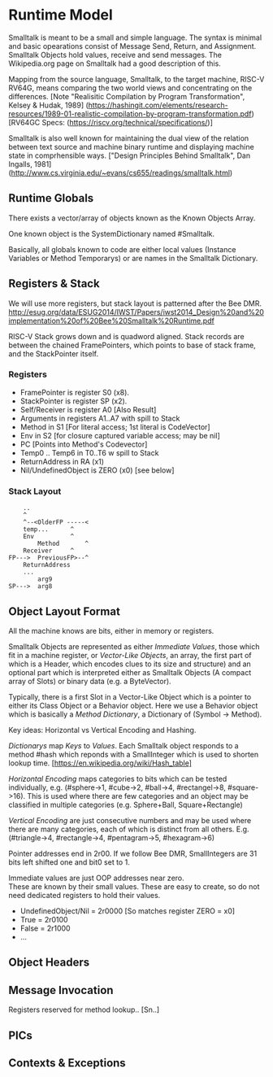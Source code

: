 # Runtime Model

Smalltalk is meant to be a small and simple language.
The syntax is minimal and basic opearations consist of Message Send, Return, and Assignment.
Smalltalk Objects hold values, receive and send messages.
The Wikipedia.org page on Smalltalk had a good description of this.

Mapping from the source language, Smalltalk, to the target machine, RISC-V RV64G,
means comparing the two world views and concentrating on the differences.
[Note "Realisitic Compilation by Program Transformation", Kelsey & Hudak, 1989]
(https://hashingit.com/elements/research-resources/1989-01-realistic-compilation-by-program-transformation.pdf)
[RV64GC Specs: (https://riscv.org/technical/specifications/)] 

Smalltalk is also well known for maintaining the dual view of the relation
between text source and machine binary runtime and displaying machine state
in comprhensible ways.
["Design Principles Behind Smalltalk", Dan Ingalls, 1981]
(http://www.cs.virginia.edu/~evans/cs655/readings/smalltalk.html)

## Runtime Globals

There exists a vector/array of objects known as the Known Objects Array.

One known object is the SystemDictionary named #Smalltalk.

Basically, all globals known to code are either local values
(Instance Variables or Method Temporarys) or are names in the Smalltalk Dictionary.

## Registers & Stack

We will use more registers, but stack layout is patterned after the Bee DMR.
http://esug.org/data/ESUG2014/IWST/Papers/iwst2014_Design%20and%20implementation%20of%20Bee%20Smalltalk%20Runtime.pdf 

RISC-V Stack grows down and is quadword aligned.
Stack records are between the chained FramePointers, which points to base of stack frame, and the StackPointer itself.

### Registers

- FramePointer is register S0 (x8).
- StackPointer is register SP (x2).
- Self/Receiver is register A0 [Also Result]
- Arguments in registers A1..A7 with spill to Stack
- Method in S1 [For literal access; 1st literal is CodeVector]
- Env in S2 [for closure captured variable access; may be nil]
- PC [Points into Method's Codevector]
- Temp0 .. Temp6 in T0..T6 w spill to Stack
- ReturnAddress in RA (x1)
- Nil/UndefinedObject is ZERO (x0) [see below]

### Stack Layout
```
    ..    
    ^
    ^--<OlderFP -----<
	temp...      ^
	Env          ^
        Method       ^
	Receiver     ^
FP--->  PreviousFP>--^
	ReturnAddress
	...
        arg9
SP--->  arg8
```

## Object Layout Format

All the machine knows are bits, either in memory or registers.

Smalltalk Objects are represented as either
_Immediate Values_, those which fit in a machine register,
or
_Vector-Like Objects_, an array, the first part of which is a Header,
which encodes clues to its size and structure) and an optional part which is
interpreted either as Smalltalk Objects (A compact array of Slots) or
binary data (e.g. a ByteVector).

Typically, there is a first Slot in a Vector-Like Object which is a pointer
to either its Class Object or a Behavior object.  Here we use a Behavior object
which is basically a _Method Dictionary_, a Dictionary of (Symbol -> Method).

Key ideas: Horizontal vs Vertical Encoding and Hashing.

_Dictionarys_ map _Keys_ to _Values_.
Each Smalltalk object responds to a method #hash which reponds with a SmallInteger
which is used to shorten lookup time. [https://en.wikipedia.org/wiki/Hash_table]

_Horizontal Encoding_ maps categories to bits which can be tested individually,
e.g. (#sphere->1, #cube->2, #ball->4, #rectangel->8, #square->16).
This is used where there are few
categories and an object may be classified in 
multiple categories (e.g. Sphere+Ball, Square+Rectangle)

_Vertical Encoding_ are just consecutive numbers and may be used where there are many categories,
each of which is distinct from all others.
E.g. (#triangle->4, #rectangle->4, #pentagram->5, #hexagram->6)

Pointer addresses end in 2r00.  If we follow Bee DMR, SmallIntegers are 31 bits left shifted
one and bit0 set to 1.

Immediate values are just OOP addresses near zero.  
These are known by their small values.
These are easy to create, so do not need dedicated registers to hold their values.

- UndefinedObject/Nil = 2r0000  [So matches register ZERO = x0]
- True  = 2r0100
- False = 2r1000
- ...

## Object Headers

## Message Invocation

Registers reserved for method lookup.. [Sn..]

## PICs

## Contexts & Exceptions

